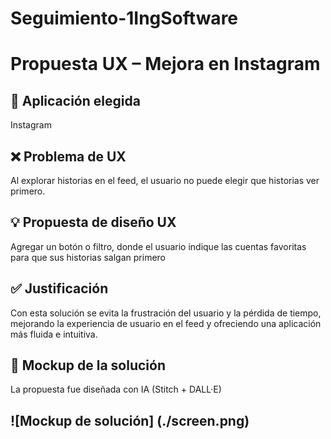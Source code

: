 # Seguimiento-1IngSoftware
# Propuesta UX – Mejora en Instagram

## 📌 Aplicación elegida
Instagram

## ❌ Problema de UX
Al explorar historias en el feed, el usuario no puede elegir que historias ver primero.

## 💡 Propuesta de diseño UX
Agregar un botón o filtro, donde el usuario indique las cuentas favoritas para que sus historias salgan primero

## ✅ Justificación
Con esta solución se evita la frustración del usuario y la pérdida de tiempo, mejorando la experiencia de usuario en el feed y ofreciendo una aplicación más fluida e intuitiva.

## 🎨 Mockup de la solución
La propuesta fue diseñada con IA (Stitch + DALL·E)

![Mockup de solución] (./screen.png)
---

